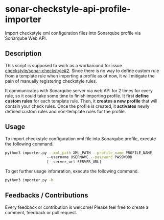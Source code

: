 # sonar-checkstyle-api-profile-importer
Import checkstyle xml configuration files into Sonarqube profile via Sonarqube Web API.

## Description
This script is supposed to work as a workaround for issue [checkstyle/sonar-checkstyle#2](https://github.com/checkstyle/sonar-checkstyle/issues/2). Since there is no way to define custom rule from a template rule when importing a profile as of now, it will mitigate the pain of manually registering checkstyle rules.

It communicates with Sonarqube server via web API for 2 times for every rule, so it could take some time to finish importing profile. It first **define custom rules** for each template rule. Then, it **creates a new profile** that will contain your check rules. Once the profile is created, it **activates** newly defined custom rules and non-template rules for the profile.

## Usage
To import checkstyle configuration xml file into Sonarqube profile, execute the following command.
```bash
python3 importer.py --xml_path XML_PATH --profile_name PROFILE_NAME
                   --username USERNAME --password PASSWORD
                   [--server_url SERVER_URL]
```

To get further usage infomration, execute the following command.
```bash
python3 importer.py -h
```

## Feedbacks / Contributions
Every feedback or contribution is welcome! Please feel free to create a comment, feedback or pull request.
